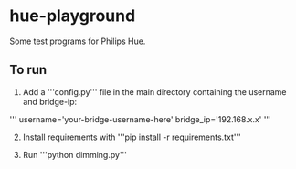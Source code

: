 # hue-playground
 
Some test programs for Philips Hue.

## To run

1. Add a '''config.py''' file in the main directory containing the username and bridge-ip:

'''
username='your-bridge-username-here'
bridge_ip='192.168.x.x'
'''

2. Install requirements with '''pip install -r requirements.txt'''

3. Run '''python dimming.py'''
